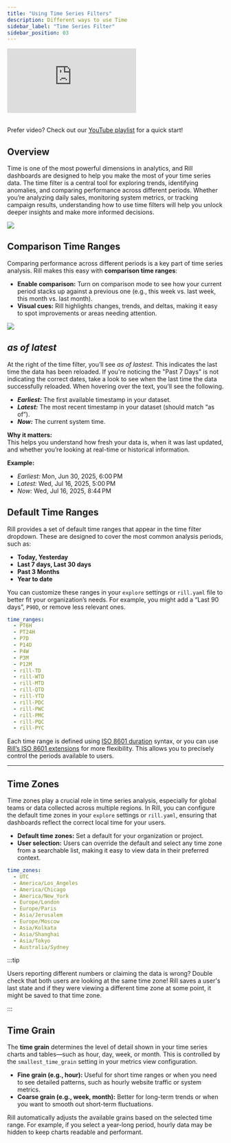 ```yaml
---
title: "Using Time Series Filters"
description: Different ways to use Time
sidebar_label: "Time Series Filter"
sidebar_position: 03
---
```


<div style={{ 
  position: "relative", 
  width: "100%", 
  paddingTop: "56.25%", 
  borderRadius: "15px",  /* Softer corners */
  boxShadow: "0px 4px 15px rgba(0, 0, 0, 0.2)"  /* Shadow effect */
}}>
  <iframe credentialless="true"
    src="https://www.youtube.com/embed/1gmEBf2cv9U?si=bD2gXKAfW3Zb3FAn"
    frameBorder="0"
    allow="accelerometer; autoplay; clipboard-write; encrypted-media; gyroscope; picture-in-picture; web-share"
    allowFullScreen
    style={{
      position: "absolute",
      top: 0,
      left: 0,
      width: "100%",
      height: "100%",
      borderRadius: "10px", 
    }}
  ></iframe>
</div>
<br/>

Prefer video? Check out our [YouTube playlist](https://www.youtube.com/watch?v=wTP46eOzoCk&list=PL_ZoDsg2yFKgi7ud_fOOD33AH8ONWQS7I&index=1) for a quick start!

## Overview

Time is one of the most powerful dimensions in analytics, and Rill dashboards are designed to help you make the most of your time series data. The time filter is a central tool for exploring trends, identifying anomalies, and comparing performance across different periods. Whether you’re analyzing daily sales, monitoring system metrics, or tracking campaign results, understanding how to use time filters will help you unlock deeper insights and make more informed decisions.

<img src = '/img/explore/filters/time-filter.png' class='rounded-gif' />
<br />

## Comparison Time Ranges

Comparing performance across different periods is a key part of time series analysis. Rill makes this easy with **comparison time ranges**:

- **Enable comparison:** Turn on comparison mode to see how your current period stacks up against a previous one (e.g., this week vs. last week, this month vs. last month).
- **Visual cues:** Rill highlights changes, trends, and deltas, making it easy to spot improvements or areas needing attention.
  
<img src = '/img/explore/filters/kpi_compare.png' class='rounded-gif' />
<br />


## _as of latest_

At the right of the time filter, you’ll see _as of lastest_. This indicates the last time the data has been reloaded. If you're noticing the "Past 7 Days" is not indicating the correct dates, take a look to see when the last time the data successfully reloaded. When hovering over the text, you'll see the following.

- _**Earliest:**_ The first available timestamp in your dataset.
- _**Latest:**_ The most recent timestamp in your dataset (should match “as of”).
- _**Now:**_ The current system time.

**Why it matters:**  
This helps you understand how fresh your data is, when it was last updated, and whether you’re looking at real-time or historical information.

**Example:**
- *Earliest:* Mon, Jun 30, 2025, 6:00 PM  
- *Latest:* Wed, Jul 16, 2025, 5:00 PM  
- *Now:* Wed, Jul 16, 2025, 8:44 PM


## Default Time Ranges

Rill provides a set of default time ranges that appear in the time filter dropdown. These are designed to cover the most common analysis periods, such as:

- **Today, Yesterday**
- **Last 7 days, Last 30 days**
- **Past 3 Months**
- **Year to date**

You can customize these ranges in your `explore` settings or `rill.yaml` file to better fit your organization’s needs. For example, you might add a “Last 90 days”, `P90D`, or remove less relevant ones.

```yaml
time_ranges:
  - PT6H
  - PT24H
  - P7D
  - P14D
  - P4W
  - P3M
  - P12M
  - rill-TD
  - rill-WTD
  - rill-MTD
  - rill-QTD
  - rill-YTD
  - rill-PDC
  - rill-PWC
  - rill-PMC
  - rill-PQC
  - rill-PYC
```

Each time range is defined using [ISO 8601 duration](https://en.wikipedia.org/wiki/ISO_8601#Durations) syntax, or you can use [Rill’s ISO 8601 extensions](../../reference/rill-iso-extensions.md#extensions) for more flexibility. This allows you to precisely control the periods available to users.

---

## Time Zones

Time zones play a crucial role in time series analysis, especially for global teams or data collected across multiple regions. In Rill, you can configure the default time zones in your `explore` settings or `rill.yaml`, ensuring that dashboards reflect the correct local time for your users.

- **Default time zones:** Set a default for your organization or project.
- **User selection:** Users can override the default and select any time zone from a searchable list, making it easy to view data in their preferred context.

```yaml
time_zones:
  - UTC
  - America/Los_Angeles
  - America/Chicago
  - America/New_York
  - Europe/London
  - Europe/Paris
  - Asia/Jerusalem
  - Europe/Moscow
  - Asia/Kolkata
  - Asia/Shanghai
  - Asia/Tokyo
  - Australia/Sydney
```

:::tip

Users reporting different numbers or claiming the data is wrong? Double check that both users are looking at the same time zone! Rill saves a user's last state and if they were viewing a different time zone at some point, it might be saved to that time zone.

:::


## Time Grain

The **time grain** determines the level of detail shown in your time series charts and tables—such as hour, day, week, or month. This is controlled by the `smallest_time_grain` setting in your metrics view configuration.

- **Fine grain (e.g., hour):** Useful for short time ranges or when you need to see detailed patterns, such as hourly website traffic or system metrics.
- **Coarse grain (e.g., week, month):** Better for long-term trends or when you want to smooth out short-term fluctuations.

Rill automatically adjusts the available grains based on the selected time range. For example, if you select a year-long period, hourly data may be hidden to keep charts readable and performant.



